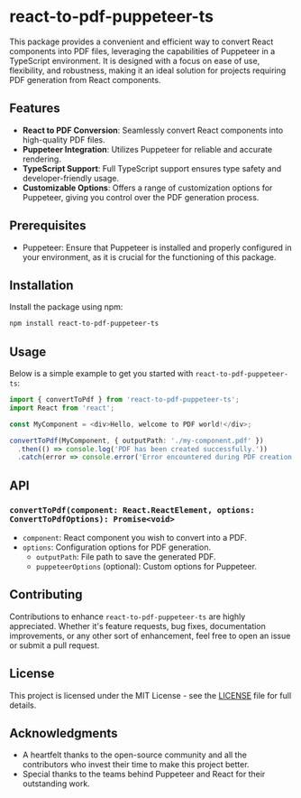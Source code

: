 
# react-to-pdf-puppeteer-ts

This package provides a convenient and efficient way to convert React components into PDF files, leveraging the capabilities of Puppeteer in a TypeScript environment. It is designed with a focus on ease of use, flexibility, and robustness, making it an ideal solution for projects requiring PDF generation from React components.

## Features

- **React to PDF Conversion**: Seamlessly convert React components into high-quality PDF files.
- **Puppeteer Integration**: Utilizes Puppeteer for reliable and accurate rendering.
- **TypeScript Support**: Full TypeScript support ensures type safety and developer-friendly usage.
- **Customizable Options**: Offers a range of customization options for Puppeteer, giving you control over the PDF generation process.

## Prerequisites

- Puppeteer: Ensure that Puppeteer is installed and properly configured in your environment, as it is crucial for the functioning of this package.

## Installation

Install the package using npm:

```bash
npm install react-to-pdf-puppeteer-ts
```

## Usage

Below is a simple example to get you started with `react-to-pdf-puppeteer-ts`:

```typescript
import { convertToPdf } from 'react-to-pdf-puppeteer-ts';
import React from 'react';

const MyComponent = <div>Hello, welcome to PDF world!</div>;

convertToPdf(MyComponent, { outputPath: './my-component.pdf' })
  .then(() => console.log('PDF has been created successfully.'))
  .catch(error => console.error('Error encountered during PDF creation:', error));
```

## API

### `convertToPdf(component: React.ReactElement, options: ConvertToPdfOptions): Promise<void>`

- `component`: React component you wish to convert into a PDF.
- `options`: Configuration options for PDF generation.
  - `outputPath`: File path to save the generated PDF.
  - `puppeteerOptions` (optional): Custom options for Puppeteer.

## Contributing

Contributions to enhance `react-to-pdf-puppeteer-ts` are highly appreciated. Whether it's feature requests, bug fixes, documentation improvements, or any other sort of enhancement, feel free to open an issue or submit a pull request.

## License

This project is licensed under the MIT License - see the [LICENSE](LICENSE) file for full details.

## Acknowledgments

- A heartfelt thanks to the open-source community and all the contributors who invest their time to make this project better.
- Special thanks to the teams behind Puppeteer and React for their outstanding work.
